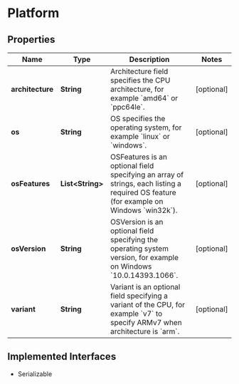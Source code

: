 

# Platform


## Properties

| Name | Type | Description | Notes |
|------------ | ------------- | ------------- | -------------|
|**architecture** | **String** | Architecture field specifies the CPU architecture, for example &#x60;amd64&#x60; or &#x60;ppc64le&#x60;. |  [optional] |
|**os** | **String** | OS specifies the operating system, for example &#x60;linux&#x60; or &#x60;windows&#x60;. |  [optional] |
|**osFeatures** | **List&lt;String&gt;** | OSFeatures is an optional field specifying an array of strings, each listing a required OS feature (for example on Windows &#x60;win32k&#x60;). |  [optional] |
|**osVersion** | **String** | OSVersion is an optional field specifying the operating system version, for example on Windows &#x60;10.0.14393.1066&#x60;. |  [optional] |
|**variant** | **String** | Variant is an optional field specifying a variant of the CPU, for example &#x60;v7&#x60; to specify ARMv7 when architecture is &#x60;arm&#x60;. |  [optional] |


## Implemented Interfaces

* Serializable


